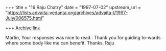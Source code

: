 +++
title = "16 Raju Chatry"
date = "1997-07-02"
upstream_url = "https://lists.advaita-vedanta.org/archives/advaita-l/1997-July/006575.html"

+++
[Archive link](https://lists.advaita-vedanta.org/archives/advaita-l/1997-July/006575.html)

Martin,
Your responses was nice to read . Thank you for guiding to-wards where some
body like me can benefit. Thanks. Raju

